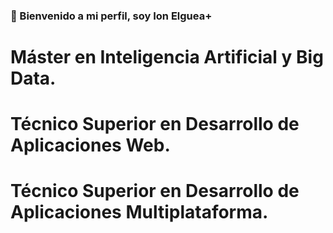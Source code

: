 ### 👋 Bienvenido a mi perfil, soy Ion Elguea+

# Máster en Inteligencia Artificial y Big Data. 

# Técnico Superior en Desarrollo de Aplicaciones Web. 

# Técnico Superior en Desarrollo de Aplicaciones Multiplataforma.
